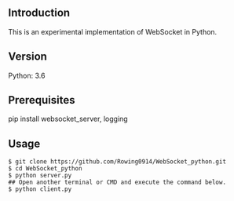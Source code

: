 ## Introduction
This is an experimental implementation of WebSocket in Python.  

## Version
Python: 3.6

## Prerequisites
pip install websocket_server, logging

## Usage

```console
$ git clone https://github.com/Rowing0914/WebSocket_python.git
$ cd WebSocket_python
$ python server.py
## Open another terminal or CMD and execute the command below.
$ python client.py
```